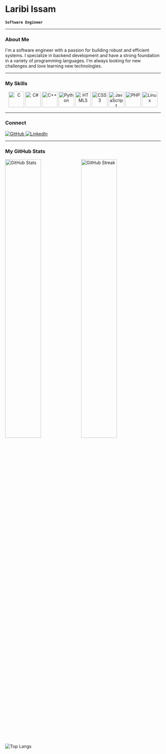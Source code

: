 # Laribi Issam

**`Software Engineer`**

---

### About Me

I'm a software engineer with a passion for building robust and efficient systems. I specialize in backend development and have a strong foundation in a variety of programming languages. I'm always looking for new challenges and love learning new technologies.

---

### My Skills

<p align="center">
  <img src="https://cdn.jsdelivr.net/gh/devicons/devicon/icons/c/c-original.svg" width="50px" alt="C"/>
  <img src="https://cdn.jsdelivr.net/gh/devicons/devicon/icons/csharp/csharp-original.svg" width="50px" alt="C#"/>
  <img src="https://cdn.jsdelivr.net/gh/devicons/devicon/icons/cplusplus/cplusplus-original.svg" width="50px" alt="C++"/>
  <img src="https://cdn.jsdelivr.net/gh/devicons/devicon/icons/python/python-original.svg" width="50px" alt="Python"/>
  <img src="https://cdn.jsdelivr.net/gh/devicons/devicon/icons/html5/html5-original.svg" width="50px" alt="HTML5"/>
  <img src="https://cdn.jsdelivr.net/gh/devicons/devicon/icons/css3/css3-original.svg" width="50px" alt="CSS3"/>
  <img src="https://cdn.jsdelivr.net/gh/devicons/devicon/icons/javascript/javascript-original.svg" width="50px" alt="JavaScript"/>
  <img src="https://cdn.jsdelivr.net/gh/devicons/devicon/icons/php/php-original.svg" width="50px" alt="PHP"/>
  <img src="https://cdn.jsdelivr.net/gh/devicons/devicon/icons/linux/linux-original.svg" width="50px" alt="Linux"/>
</p>

---

### Connect

<p>
  <a href="https://github.com/IssamLaribi">
    <img src="https://img.shields.io/badge/GitHub-100000?style=for-the-badge&logo=github&logoColor=white" alt="GitHub"/>
  </a>
  <a href="https://www.linkedin.com/in/issam-laribi-706574356/">
    <img src="https://img.shields.io/badge/LinkedIn-0077B5?style=for-the-badge&logo=linkedin&logoColor=white" alt="LinkedIn"/>
  </a>
</p>

---

### My GitHub Stats

<p align="left">
  <img src="https://github-readme-stats.vercel.app/api?username=IssamLaribi&show_icons=true&theme=tokyonight" width="48%" alt="GitHub Stats"/>
  <img src="https://github-readme-streak-stats.herokuapp.com/?user=IssamLaribi&theme=tokyonight" width="48%" alt="GitHub Streak"/>
</p>

![Top Langs](https://github-readme-stats.vercel.app/api/top-langs/?username=IssamLaribi&layout=compact)
